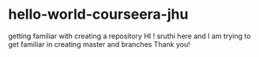 # hello-world-courseera-jhu
getting familiar with creating a repository 
HI ! sruthi here and I am trying to get familiar in creating master and branches
Thank you!
